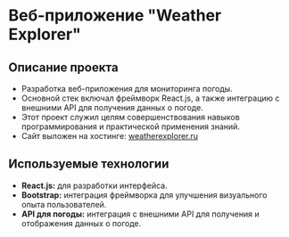 # Веб-приложение "Weather Explorer"

## Описание проекта
* Разработка веб-приложения для мониторинга погоды.
* Основной стек включал фреймворк React.js, а также интеграцию с внешними API для получения данных о погоде.
* Этот проект служил целям совершенствования навыков программирования и практической применения знаний.
* Сайт выложен на хостинге: [weatherexplorer.ru](https://weatherexplorer.ru/)

## Используемые технологии
* **React.js:** для разработки интерфейса.
* **Bootstrap:** интеграция фреймворка для улучшения визуального опыта пользователей.
* **API для погоды:** интеграция с внешними API для получения и отображения данных о погоде.